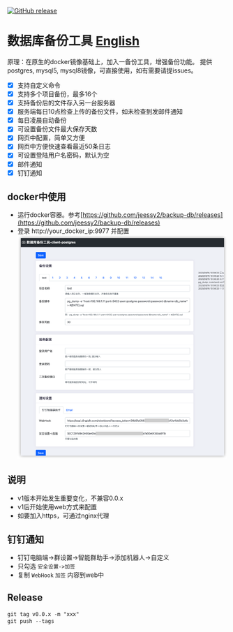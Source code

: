 <a href="https://github.com/jeessy2/backup-db/releases/latest"><img alt="GitHub release" src="https://img.shields.io/github/release/jeessy2/backup-db.svg?logo=github&style=flat-square"></a>
# 数据库备份工具 [English](README-EN.md)
  原理：在原生的docker镜像基础上，加入一备份工具，增强备份功能。
  提供postgres, mysql5, mysql8镜像，可直接使用，如有需要请提issues。
  - [X] 支持自定义命令
  - [x] 支持多个项目备份，最多16个
  - [X] 支持备份后的文件存入另一台服务器
  - [X] 服务端每日10点检查上传的备份文件，如未检查到发邮件通知
  - [X] 每日凌晨自动备份
  - [X] 可设置备份文件最大保存天数
  - [x] 网页中配置，简单又方便
  - [x] 网页中方便快速查看最近50条日志
  - [x] 可设置登陆用户名密码，默认为空
  - [x] 邮件通知
  - [x] 钉钉通知

## docker中使用
  - 运行docker容器。参考[https://github.com/jeessy2/backup-db/releases](https://github.com/jeessy2/backup-db/releases)
  - 登录 http://your_docker_ip:9977 并配置
    ![avatar](https://raw.githubusercontent.com/jeessy2/backup-db/master/backup-db-web.png)

## 说明
  - v1版本开始发生重要变化，不兼容0.0.x
  - v1后开始使用web方式来配置
  - 如要加入https，可通过nginx代理

## 钉钉通知
  - 钉钉电脑端->群设置->智能群助手->添加机器人->自定义
  - 只勾选 `安全设置->加签`
  - 复制 `WebHook` `加签` 内容到web中

## Release
```
git tag v0.0.x -m "xxx" 
git push --tags
```